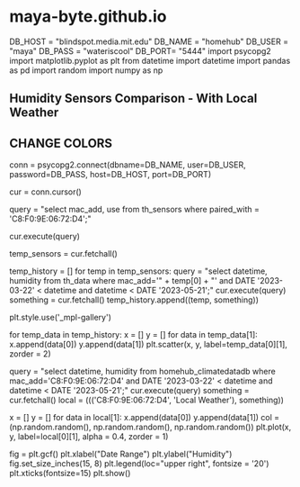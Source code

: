 # maya-byte.github.io
DB_HOST = "blindspot.media.mit.edu"
DB_NAME = "homehub"
DB_USER = "maya"
DB_PASS = "wateriscool"
DB_PORT= "5444"
import psycopg2
import matplotlib.pyplot as plt
from datetime import datetime
import pandas as pd
import random
import numpy as np

## Humidity Sensors Comparison - With Local Weather

## CHANGE COLORS 
conn = psycopg2.connect(dbname=DB_NAME, user=DB_USER, password=DB_PASS, host=DB_HOST, port=DB_PORT)

cur = conn.cursor()

query = "select mac_add, use from th_sensors where paired_with = 'C8:F0:9E:06:72:D4';"

cur.execute(query)

temp_sensors = cur.fetchall()

temp_history = []
for temp in temp_sensors:
  query = "select datetime, humidity from th_data where mac_add='" + temp[0] + "' and DATE '2023-03-22' < datetime and datetime <  DATE '2023-05-21';"
  cur.execute(query)
  something = cur.fetchall()
  temp_history.append((temp, something))

plt.style.use('_mpl-gallery')

for temp_data in temp_history:
  x = []
  y = []
  for data in temp_data[1]:
    x.append(data[0])
    y.append(data[1])
  plt.scatter(x, y, label=temp_data[0][1], zorder = 2)

query = "select datetime, humidity from homehub_climatedatadb where mac_add='C8:F0:9E:06:72:D4' and DATE '2023-03-22' < datetime and datetime <  DATE '2023-05-21';"
cur.execute(query)
something = cur.fetchall()
local = ((('C8:F0:9E:06:72:D4', 'Local Weather'), something))

x = []
y = []
for data in local[1]:
    x.append(data[0])
    y.append(data[1])
col = (np.random.random(), np.random.random(), np.random.random())
plt.plot(x, y, label=local[0][1], alpha = 0.4, zorder = 1)



fig = plt.gcf()
plt.xlabel("Date Range")
plt.ylabel("Humidity")
fig.set_size_inches(15, 8)
plt.legend(loc="upper right", fontsize = '20')
plt.xticks(fontsize=15)
plt.show()
